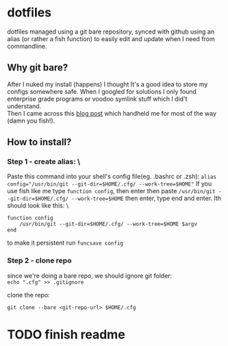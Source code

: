 # dotfiles

dotfiles managed using a git bare repository, synced with github
using an alias (or rather a fish function) to easily edit and update when I need from commandline.

## Why git bare?

After I nuked my install (happens) I thought It's a good idea to store my configs somewhere safe.
When I googled for solutions I only found enterprise grade programs or voodoo symlink stuff which I did't understand.\
Then I came across this [blog post](https://www.atlassian.com/git/tutorials/dotfiles) which handheld me for most of the way (damn you fish!).

## How to install?

### Step 1 - create alias: \
Paste this command into your shell's config file(eg. .bashrc or .zsh):
`alias config="/usr/bin/git --git-dir=$HOME/.cfg/ --work-tree=$HOME"`
If you use fish like me type `function config`, then enter then paste `/usr/bin/git --git-dir=$HOME/.cfg/ --work-tree=$HOME` then enter, type end and enter. Ith should look like this: \

```fish
function config 
    /usr/bin/git --git-dir=$HOME/.cfg/ --work-tree=$HOME $argv
end
```
to make it persistent run `funcsave config`

### Step 2 - clone repo

since we're doing a bare repo, we should ignore git folder:
`echo ".cfg" >> .gitignore`

clone the repo:

`git clone --bare <git-repo-url> $HOME/.cfg`

# TODO finish readme
